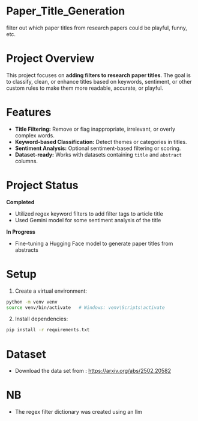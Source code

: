 # Paper_Title_Generation
 filter out which paper titles from research papers could be playful, funny, etc.


# Project Overview

This project focuses on **adding filters to research paper titles**. The goal is to classify, clean, or enhance titles based on keywords, sentiment, or other custom rules to make them more readable, accurate, or playful.

# Features

- **Title Filtering:** Remove or flag inappropriate, irrelevant, or overly complex words.
- **Keyword-based Classification:** Detect themes or categories in titles.
- **Sentiment Analysis:** Optional sentiment-based filtering or scoring.
- **Dataset-ready:** Works with datasets containing `title` and `abstract` columns.

# Project Status

**Completed**
- Utilized regex keyword filters to add filter tags to article title
- Used Gemini model for some sentiment analysis of the title
  

**In Progress**
- Fine-tuning a Hugging Face model to generate paper titles from abstracts

# Setup

1. Create a virtual environment:
```bash
python -m venv venv
source venv/bin/activate   # Windows: venv\Scripts\activate
````

2. Install dependencies:

```bash
pip install -r requirements.txt
```

# Dataset 
- Download the data set from : https://arxiv.org/abs/2502.20582

# NB
- The regex filter dictionary was created using an llm

  

